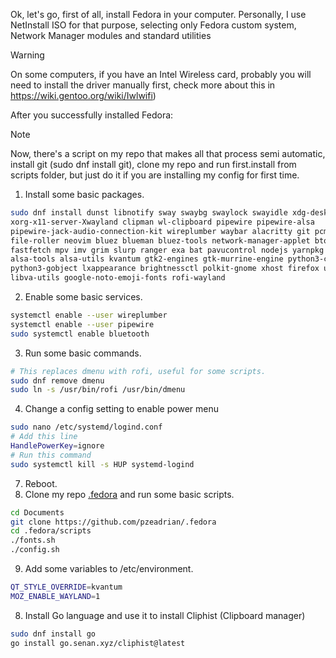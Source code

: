 Ok, let's go, first of all, install Fedora in your computer. Personally, I use NetInstall ISO for that purpose, selecting only Fedora custom system, Network Manager modules and standard utilities

> [!WARNING]
> On some computers, if you have an Intel Wireless card, probably you will need to install the driver manually first, check more about this in https://wiki.gentoo.org/wiki/Iwlwifi)

After you successfully installed Fedora:

> [!NOTE]
> Now, there's a script on my repo that makes all that process semi automatic, 
> install git (sudo dnf install git), clone my repo and run first.install from
> scripts folder, but just do it if you are installing my config for first time.

1. Install some basic packages.
```sh
sudo dnf install dunst libnotify sway swaybg swaylock swayidle xdg-desktop-portal-wlr 
xorg-x11-server-Xwayland clipman wl-clipboard pipewire pipewire-alsa 
pipewire-jack-audio-connection-kit wireplumber waybar alacritty git pcmanfm
file-roller neovim bluez blueman bluez-tools network-manager-applet btop
fastfetch mpv imv grim slurp ranger exa bat pavucontrol nodejs yarnpkg inxi
alsa-tools alsa-utils kvantum gtk2-engines gtk-murrine-engine python3-cairo
python3-gobject lxappearance brightnessctl polkit-gnome xhost firefox udiskie
libva-utils google-noto-emoji-fonts rofi-wayland
```
2. Enable some basic services.
```sh
systemctl enable --user wireplumber
systemctl enable --user pipewire
sudo systemctl enable bluetooth
```

3. Run some basic commands.
```sh
# This replaces dmenu with rofi, useful for some scripts.
sudo dnf remove dmenu
sudo ln -s /usr/bin/rofi /usr/bin/dmenu
```

4. Change a config setting to enable power menu
```sh
sudo nano /etc/systemd/logind.conf
# Add this line
HandlePowerKey=ignore
# Run this command
sudo systemctl kill -s HUP systemd-logind
```

7. Reboot.
8. Clone my repo [.fedora](https://github.com/pzeadrian/.fedora) and run some basic scripts.
```sh
cd Documents
git clone https://github.com/pzeadrian/.fedora
cd .fedora/scripts
./fonts.sh
./config.sh
```

9. Add some variables to /etc/environment.
```sh
QT_STYLE_OVERRIDE=kvantum
MOZ_ENABLE_WAYLAND=1
```

8. Install Go language and use it to install Cliphist (Clipboard manager)
```sh
sudo dnf install go
go install go.senan.xyz/cliphist@latest
```


